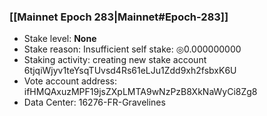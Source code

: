 ### [[Mainnet Epoch 283|Mainnet#Epoch-283]]
* Stake level: **None**
* Stake reason: Insufficient self stake: ◎0.000000000
* Staking activity: creating new stake account 6tjqiWjyv1teYsqTUvsd4Rs61eLJu1Zdd9xh2fsbxK6U
* Vote account address: ifHMQAxuzMPF19jsZXpLMTA9wNzPzB8XkNaWyCi8Zg8
* Data Center: 16276-FR-Gravelines